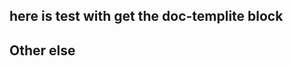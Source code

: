 ## here is test with get the doc-templite block


<!-- doc-templite START generated -->
<!-- docTempliteId = 'readme'
name = 'yobrave'
age = 18 -->
<!-- doc-templite END generated -->


## Other else
